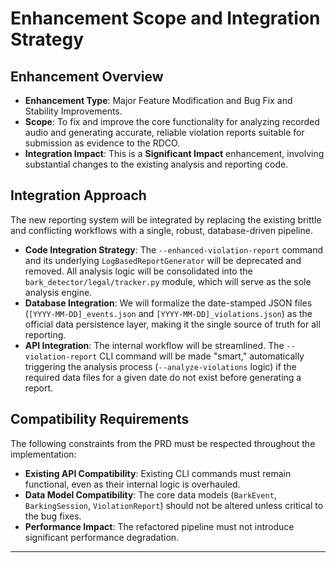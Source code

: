 # Enhancement Scope and Integration Strategy

## Enhancement Overview

  * **Enhancement Type**: Major Feature Modification and Bug Fix and Stability Improvements.
  * **Scope**: To fix and improve the core functionality for analyzing recorded audio and generating accurate, reliable violation reports suitable for submission as evidence to the RDCO.
  * **Integration Impact**: This is a **Significant Impact** enhancement, involving substantial changes to the existing analysis and reporting code.

## Integration Approach

The new reporting system will be integrated by replacing the existing brittle and conflicting workflows with a single, robust, database-driven pipeline.

  * **Code Integration Strategy**: The `--enhanced-violation-report` command and its underlying `LogBasedReportGenerator` will be deprecated and removed. All analysis logic will be consolidated into the `bark_detector/legal/tracker.py` module, which will serve as the sole analysis engine.
  * **Database Integration**: We will formalize the date-stamped JSON files (`[YYYY-MM-DD]_events.json` and `[YYYY-MM-DD]_violations.json`) as the official data persistence layer, making it the single source of truth for all reporting.
  * **API Integration**: The internal workflow will be streamlined. The `--violation-report` CLI command will be made "smart," automatically triggering the analysis process (`--analyze-violations` logic) if the required data files for a given date do not exist before generating a report.

## Compatibility Requirements

The following constraints from the PRD must be respected throughout the implementation:

  * **Existing API Compatibility**: Existing CLI commands must remain functional, even as their internal logic is overhauled.
  * **Data Model Compatibility**: The core data models (`BarkEvent`, `BarkingSession`, `ViolationReport`) should not be altered unless critical to the bug fixes.
  * **Performance Impact**: The refactored pipeline must not introduce significant performance degradation.

-----
